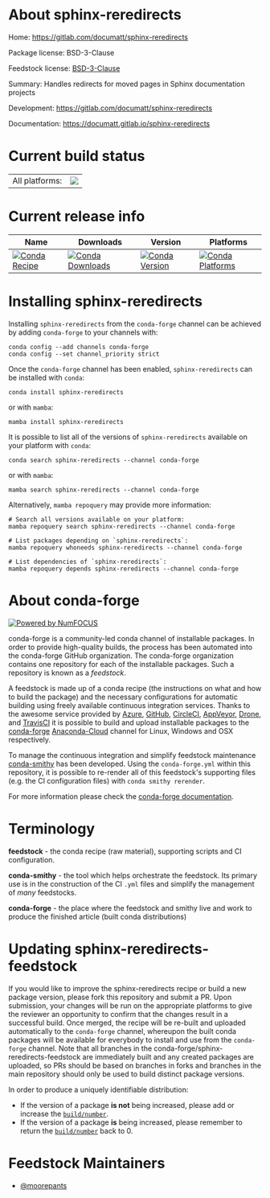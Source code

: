 About sphinx-reredirects
========================

Home: https://gitlab.com/documatt/sphinx-reredirects

Package license: BSD-3-Clause

Feedstock license: [BSD-3-Clause](https://github.com/conda-forge/sphinx-reredirects-feedstock/blob/main/LICENSE.txt)

Summary: Handles redirects for moved pages in Sphinx documentation projects

Development: https://gitlab.com/documatt/sphinx-reredirects

Documentation: https://documatt.gitlab.io/sphinx-reredirects

Current build status
====================


<table><tr><td>All platforms:</td>
    <td>
      <a href="https://dev.azure.com/conda-forge/feedstock-builds/_build/latest?definitionId=15486&branchName=main">
        <img src="https://dev.azure.com/conda-forge/feedstock-builds/_apis/build/status/sphinx-reredirects-feedstock?branchName=main">
      </a>
    </td>
  </tr>
</table>

Current release info
====================

| Name | Downloads | Version | Platforms |
| --- | --- | --- | --- |
| [![Conda Recipe](https://img.shields.io/badge/recipe-sphinx--reredirects-green.svg)](https://anaconda.org/conda-forge/sphinx-reredirects) | [![Conda Downloads](https://img.shields.io/conda/dn/conda-forge/sphinx-reredirects.svg)](https://anaconda.org/conda-forge/sphinx-reredirects) | [![Conda Version](https://img.shields.io/conda/vn/conda-forge/sphinx-reredirects.svg)](https://anaconda.org/conda-forge/sphinx-reredirects) | [![Conda Platforms](https://img.shields.io/conda/pn/conda-forge/sphinx-reredirects.svg)](https://anaconda.org/conda-forge/sphinx-reredirects) |

Installing sphinx-reredirects
=============================

Installing `sphinx-reredirects` from the `conda-forge` channel can be achieved by adding `conda-forge` to your channels with:

```
conda config --add channels conda-forge
conda config --set channel_priority strict
```

Once the `conda-forge` channel has been enabled, `sphinx-reredirects` can be installed with `conda`:

```
conda install sphinx-reredirects
```

or with `mamba`:

```
mamba install sphinx-reredirects
```

It is possible to list all of the versions of `sphinx-reredirects` available on your platform with `conda`:

```
conda search sphinx-reredirects --channel conda-forge
```

or with `mamba`:

```
mamba search sphinx-reredirects --channel conda-forge
```

Alternatively, `mamba repoquery` may provide more information:

```
# Search all versions available on your platform:
mamba repoquery search sphinx-reredirects --channel conda-forge

# List packages depending on `sphinx-reredirects`:
mamba repoquery whoneeds sphinx-reredirects --channel conda-forge

# List dependencies of `sphinx-reredirects`:
mamba repoquery depends sphinx-reredirects --channel conda-forge
```


About conda-forge
=================

[![Powered by
NumFOCUS](https://img.shields.io/badge/powered%20by-NumFOCUS-orange.svg?style=flat&colorA=E1523D&colorB=007D8A)](https://numfocus.org)

conda-forge is a community-led conda channel of installable packages.
In order to provide high-quality builds, the process has been automated into the
conda-forge GitHub organization. The conda-forge organization contains one repository
for each of the installable packages. Such a repository is known as a *feedstock*.

A feedstock is made up of a conda recipe (the instructions on what and how to build
the package) and the necessary configurations for automatic building using freely
available continuous integration services. Thanks to the awesome service provided by
[Azure](https://azure.microsoft.com/en-us/services/devops/), [GitHub](https://github.com/),
[CircleCI](https://circleci.com/), [AppVeyor](https://www.appveyor.com/),
[Drone](https://cloud.drone.io/welcome), and [TravisCI](https://travis-ci.com/)
it is possible to build and upload installable packages to the
[conda-forge](https://anaconda.org/conda-forge) [Anaconda-Cloud](https://anaconda.org/)
channel for Linux, Windows and OSX respectively.

To manage the continuous integration and simplify feedstock maintenance
[conda-smithy](https://github.com/conda-forge/conda-smithy) has been developed.
Using the ``conda-forge.yml`` within this repository, it is possible to re-render all of
this feedstock's supporting files (e.g. the CI configuration files) with ``conda smithy rerender``.

For more information please check the [conda-forge documentation](https://conda-forge.org/docs/).

Terminology
===========

**feedstock** - the conda recipe (raw material), supporting scripts and CI configuration.

**conda-smithy** - the tool which helps orchestrate the feedstock.
                   Its primary use is in the construction of the CI ``.yml`` files
                   and simplify the management of *many* feedstocks.

**conda-forge** - the place where the feedstock and smithy live and work to
                  produce the finished article (built conda distributions)


Updating sphinx-reredirects-feedstock
=====================================

If you would like to improve the sphinx-reredirects recipe or build a new
package version, please fork this repository and submit a PR. Upon submission,
your changes will be run on the appropriate platforms to give the reviewer an
opportunity to confirm that the changes result in a successful build. Once
merged, the recipe will be re-built and uploaded automatically to the
`conda-forge` channel, whereupon the built conda packages will be available for
everybody to install and use from the `conda-forge` channel.
Note that all branches in the conda-forge/sphinx-reredirects-feedstock are
immediately built and any created packages are uploaded, so PRs should be based
on branches in forks and branches in the main repository should only be used to
build distinct package versions.

In order to produce a uniquely identifiable distribution:
 * If the version of a package **is not** being increased, please add or increase
   the [``build/number``](https://docs.conda.io/projects/conda-build/en/latest/resources/define-metadata.html#build-number-and-string).
 * If the version of a package **is** being increased, please remember to return
   the [``build/number``](https://docs.conda.io/projects/conda-build/en/latest/resources/define-metadata.html#build-number-and-string)
   back to 0.

Feedstock Maintainers
=====================

* [@moorepants](https://github.com/moorepants/)

